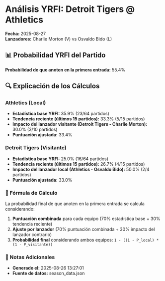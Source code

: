 # Análisis YRFI: Detroit Tigers @ Athletics

**Fecha:** 2025-08-27  
**Lanzadores:** Charlie Morton (V) vs Osvaldo Bido (L)

## 📊 Probabilidad YRFI del Partido

**Probabilidad de que anoten en la primera entrada:** 55.4%

## 🔍 Explicación de los Cálculos

### Athletics (Local)
- **Estadística base YRFI:** 35.9% (23/64 partidos)
- **Tendencia reciente (últimos 15 partidos):** 33.3% (5/15 partidos)
- **Impacto del lanzador visitante (Detroit Tigers - Charlie Morton):** 30.0% (3/10 partidos)
- **Puntuación ajustada:** 33.4%

### Detroit Tigers (Visitante)
- **Estadística base YRFI:** 25.0% (16/64 partidos)
- **Tendencia reciente (últimos 15 partidos):** 26.7% (4/15 partidos)
- **Impacto del lanzador local (Athletics - Osvaldo Bido):** 50.0% (2/4 partidos)
- **Puntuación ajustada:** 33.0%

### 📝 Fórmula de Cálculo

La probabilidad final de que anoten en la primera entrada se calcula considerando:
1. **Puntuación combinada** para cada equipo (70% estadística base + 30% tendencia reciente)
2. **Ajuste por lanzador** (70% puntuación combinada + 30% impacto del lanzador contrario)
3. **Probabilidad final** considerando ambos equipos: `1 - ((1 - P_local) * (1 - P_visitante))`

### 📌 Notas Adicionales

- **Generado el:** 2025-08-26 13:27:01
- **Fuente de datos:** season_data.json

